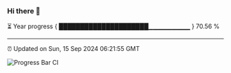 ### Hi there 👋

⏳ Year progress { █████████████████████▁▁▁▁▁▁▁▁▁ } 70.56 %

---

⏰ Updated on Sun, 15 Sep 2024 06:21:55 GMT

![Progress Bar CI](https://github.com/liununu/liununu/workflows/Progress%20Bar%20CI/badge.svg)
